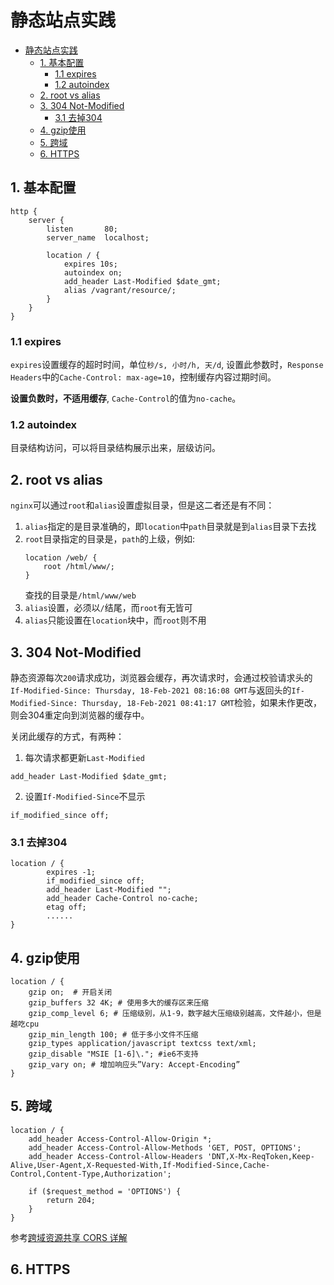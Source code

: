 # 静态站点实践

- [静态站点实践](#静态站点实践)
  - [1. 基本配置](#1-基本配置)
    - [1.1 expires](#11-expires)
    - [1.2 autoindex](#12-autoindex)
  - [2. root vs alias](#2-root-vs-alias)
  - [3. 304 Not-Modified](#3-304-not-modified)
    - [3.1 去掉304](#31-去掉304)
  - [4. gzip使用](#4-gzip使用)
  - [5. 跨域](#5-跨域)
  - [6. HTTPS](#6-https)

## 1. 基本配置

```
http {
    server {
        listen       80;
        server_name  localhost;

        location / {
            expires 10s;
            autoindex on;
            add_header Last-Modified $date_gmt;
            alias /vagrant/resource/;
        }
    }
}
```

### 1.1 expires

`expires`设置缓存的超时时间，单位`秒/s, 小时/h, 天/d`, 设置此参数时，`Response Headers`中的`Cache-Control: max-age=10`，控制缓存内容过期时间。

**设置负数时，不适用缓存**, `Cache-Control`的值为`no-cache`。

### 1.2 autoindex

目录结构访问，可以将目录结构展示出来，层级访问。

## 2. root vs alias

`nginx`可以通过`root`和`alias`设置虚拟目录，但是这二者还是有不同：

1. `alias`指定的是目录准确的，即`location`中`path`目录就是到`alias`目录下去找
2. `root`目录指定的目录是，`path`的上级，例如:
   ```
   location /web/ {
       root /html/www/;
   }
   ```
   查找的目录是`/html/www/web`
3. `alias`设置，必须以`/`结尾，而`root`有无皆可
4. `alias`只能设置在`location`块中，而`root`则不用

## 3. 304 Not-Modified

静态资源每次`200`请求成功，浏览器会缓存，再次请求时，会通过校验请求头的`If-Modified-Since: Thursday, 18-Feb-2021 08:16:08 GMT`与返回头的`If-Modified-Since: Thursday, 18-Feb-2021 08:41:17 GMT`检验，如果未作更改，则会304重定向到浏览器的缓存中。

关闭此缓存的方式，有两种：

1. 每次请求都更新`Last-Modified`
```
add_header Last-Modified $date_gmt;
```
2. 设置`If-Modified-Since`不显示
```
if_modified_since off;
```

### 3.1 去掉304

```
location / {
		expires -1;
		if_modified_since off;
		add_header Last-Modified "";
		add_header Cache-Control no-cache;
		etag off;
        ......
}
```

## 4. gzip使用

```
location / {
    gzip on;  # 开启关闭
    gzip_buffers 32 4K; # 使用多大的缓存区来压缩
    gzip_comp_level 6; # 压缩级别，从1-9，数字越大压缩级别越高，文件越小，但是越吃cpu
    gzip_min_length 100; # 低于多小文件不压缩
    gzip_types application/javascript textcss text/xml;
    gzip_disable "MSIE [1-6]\."; #ie6不支持
    gzip_vary on; # 增加响应头”Vary: Accept-Encoding”
}
```

## 5. 跨域

```
location / {  
    add_header Access-Control-Allow-Origin *;
    add_header Access-Control-Allow-Methods 'GET, POST, OPTIONS';
    add_header Access-Control-Allow-Headers 'DNT,X-Mx-ReqToken,Keep-Alive,User-Agent,X-Requested-With,If-Modified-Since,Cache-Control,Content-Type,Authorization';

    if ($request_method = 'OPTIONS') {
        return 204;
    }
} 
```

参考[跨域资源共享 CORS 详解 ](http://www.ruanyifeng.com/blog/2016/04/cors.html)

## 6. HTTPS